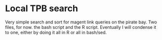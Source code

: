 # Local TPB search

Very simple search and sort for magent link queries on the pirate bay. Two files, for now. the bash script and the R script. Eventually I will condense it to one, either by doing it all in R or all in bash/sed. 